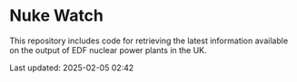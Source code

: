 # Nuke Watch

This repository includes code for retrieving the latest information available on the output of EDF nuclear power plants in the UK.

Last updated: 2025-02-05 02:42